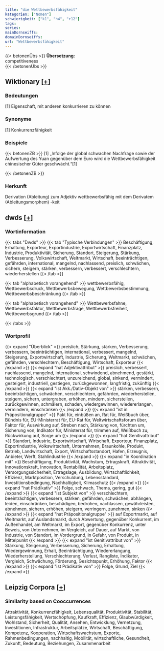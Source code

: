 ```yaml
---
title: "die Wettbewerbsfähigkeit"
kategorien: ["Nomen"]
schwierigkeit: ["k1", "h4", "r12"]
tags:
series:
mainDornseiffs:
domainDornseiffs:
url: "Wettbewerbsfähigkeit"
---
```


{{< betonenÜbs >}}
**Übersetzung:**  
competitiveness  
{{< /betonenÜbs >}}

## Wiktionary [[+](https://de.wiktionary.org/wiki/Wettbewerbsfähigkeit)]

### Bedeutungen
[1] Eigenschaft, mit anderen konkurrieren zu können  

### Synonyme
[1] Konkurrenzfähigkeit  

### Beispiele
{{< betonenZB >}}
[1] „Infolge der global schwachen Nachfrage sowie der Aufwertung des Yuan gegenüber dem Euro wird die Wettbewerbsfähigkeit chinesischer Güter geschwächt.“[1]  

{{< /betonenZB >}}
### Herkunft
Derivation (Ableitung) zum Adjektiv wettbewerbsfähig mit dem Derivatem (Ableitungsmorphem) -keit  



## dwds [[+](https://www.dwds.de/wb/Wettbewerbsfähigkeit)]

### Wortinformation
{{< tabs "Dwds" >}}
{{< tab "Typische Verbindungen" >}}
Beschäftigung, Erhaltung, Exporteur, Exportindustrie, Exportwirtschaft, Finanzplatz, Industrie, Produktivität, Sicherung, Standort, Steigerung, Stärkung, Verbesserung, Volkswirtschaft, Weltmarkt, Wirtschaft, beeinträchtigen, gefährden, international, mangelnd, nachlassend, preislich, schwächen, sichern, steigern, stärken, verbessern, verbessert, verschlechtern, wiederherstellen
{{< /tab >}}

{{< tab "alphabetisch vorangehend" >}}
wettbewerbsfähig, Wettbewerbsdruck, Wettbewerbsbewegung, Wettbewerbsbestimmung, Wettbewerbsbeschränkung
{{< /tab >}}

{{< tab "alphabetisch vorangehend" >}}
Wettbewerbsfahne, Wettbewerbsfaktor, Wettbewerbsfrage, Wettbewerbsfreiheit, Wettbewerbsgrund
{{< /tab >}}

{{< /tabs >}}

### Wortprofil
{{< expand "Überblick" >}} preislich, Stärkung, stärken, Verbesserung, verbessern, beeinträchtigen, international, verbessert, mangelnd, Steigerung, Exportwirtschaft, Industrie, Sicherung, Weltmarkt, schwächen, gefährden, verschlechtern, Beschäftigung, Wirtschaft, Exporteur {{< /expand >}}
{{< expand "hat Adjektivattribut" >}} preislich, verbessert, nachlassend, mangelnd, international, schwindend, abnehmend, gestärkt, technologisch, verschlechtert, unzureichend, global, sinkend, vermindert, gesteigert, industriell, gestiegen, zurückgewonnen, langfristig, zukünftig {{< /expand >}}
{{< expand "ist Akk./Dativ-Objekt von" >}} stärken, verbessern, beeinträchtigen, schwächen, verschlechtern, gefährden, wiederherstellen, steigern, sichern, untergraben, erhöhen, mindern, sicherstellen, zurückgewinnen, schmälern, schaden, wiedergewinnen, wiedererlangen, vermindern, einschränken {{< /expand >}}
{{< expand "ist in Präpositionalgruppe" >}} Pakt für, einbüßen an, Rat für, Weißbuch über, Bündnis für, EU-Ministerrat für, EU-Rat für, Weltwirtschaftsforum über, Faktor für, Auswirkung auf, Streben nach, Stärkung von, fürchten um, Sicherung von, Indikator für, Ministerrat für, trimmen auf, Weißbuch zu, Rückwirkung auf, Sorge um {{< /expand >}}
{{< expand "hat Genitivattribut" >}} Standort, Industrie, Exportwirtschaft, Wirtschaft, Exporteur, Finanzplatz, Exportindustrie, Volkswirtschaft, Unternehmen, Braunkohle, Produkt, Betrieb, Landwirtschaft, Export, Wirtschaftsstandort, Hafen, Erzeugnis, Anbieter, Werft, Stahlindustrie {{< /expand >}}
{{< expand "in Koordination mit" >}} Beschäftigung, Produktivität, Wachstum, Ertragskraft, Attraktivität, Innovationskraft, Innovation, Rentabilität, Arbeitsplatz, Versorgungssicherheit, Ertragslage, Ausbildung, Wirtschaftlichkeit, Effizienz, Marktposition, Verschuldung, Lebensstandard, Investitionsbedingung, Nachhaltigkeit, Klimaschutz {{< /expand >}}
{{< expand "hat Prädikativ" >}} Folge, schwach, Thema, gering, gut {{< /expand >}}
{{< expand "ist Subjekt von" >}} verschlechtern, beeinträchtigen, verbessern, stärken, gefährden, schwächen, abhängen, leiden, einschränken, beschädigen, bedrohen, nachlassen, gewährleisten, abnehmen, sichern, erhöhen, steigern, verringern, zunehmen, sinken {{< /expand >}}
{{< expand "hat Präpositionalgruppe" >}} auf Exportmarkt, auf Weltmarkt, auf Auslandsmarkt, durch Abwertung, gegenüber Konkurrent, im Außenhandel, am Weltmarkt, im Export, gegenüber Konkurrenz, unter Beweis, von Unternehmen, im Vergleich, auf Dauer, auf Markt, von Industrie, von Standort, im Vordergrund, in Gefahr, von Produkt, in Mittelpunkt {{< /expand >}}
{{< expand "ist Genitivattribut von" >}} Stärkung, Steigerung, Verbesserung, Sicherung, Erhaltung, Wiedergewinnung, Erhalt, Beeinträchtigung, Wiedererlangung, Wiederherstellung, Verschlechterung, Verlust, Rangliste, Indikator, Vergleich, Schwächung, Förderung, Gesichtspunkt, Erhöhung, Faktor {{< /expand >}}
{{< expand "ist Prädikativ von" >}} Folge, Grund, Ziel {{< /expand >}}

## Leipzig Corpora [[+](https://corpora.uni-leipzig.de/en/res?word=Wettbewerbsfähigkeit&corpusId=deu_newscrawl-public_2018)]


### Similarity based on Cooccurrences
Attraktivität, Konkurrenzfähigkeit, Lebensqualität, Produktivität, Stabilität, Leistungsfähigkeit, Wertschöpfung, Kaufkraft, Effizienz, Glaubwürdigkeit, Wohlstand, Sicherheit, Qualität, Ansehen, Entwicklung, Vernetzung, Investitionen, Infrastruktur, Arbeitsplätze, Wirtschaft, Beschäftigung, Kompetenz, Kooperation, Wirtschaftswachstum, Exporte, Rahmenbedingungen, nachhaltig, Mobilität, wirtschaftliche, Gesundheit, Zukunft, Bedeutung, Beziehungen, Zusammenarbeit

